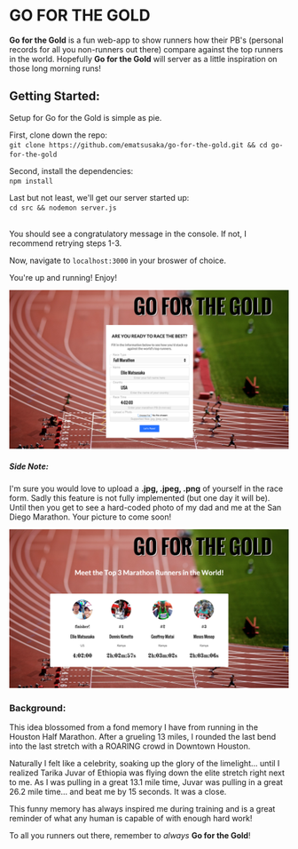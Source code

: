 
# GO FOR THE GOLD
**Go for the Gold** is a fun web-app to show runners how their PB's (personal records for all you non-runners out there) compare against the top runners in the world. Hopefully **Go for the Gold** will server as a little inspiration on those long morning runs! 

## Getting Started:

Setup for Go for the Gold is simple as pie. 
<br>

First, clone down the repo:<br>
  `git clone https://github.com/ematsusaka/go-for-the-gold.git && cd go-for-the-gold`
  <br>

Second, install the dependencies:<br>
  `npm install`
  <br>


Last but not least, we'll get our server started up:<br>
  `cd src && nodemon server.js`
  <br>
  <br>
  
You should see a congratulatory message in the console. If not, I recommend retrying steps 1-3. 

Now, navigate to `localhost:3000` in your broswer of choice. 

You're up and running! Enjoy! 

![alt tag](src/public/img/ss1.png "Screen Shot Landing Page")


##### Side Note:

I'm sure you would love to upload a **.jpg, .jpeg, .png** of yourself in the race form. Sadly this feature is not fully implemented (but one day it will be). Until then you get to see a hard-coded photo of my dad and me at the San Diego Marathon. Your picture to come soon!

![alt tag](src/public/img/ss2.png "Results Page")

### Background:

This idea blossomed from a fond memory I have from running in the Houston Half Marathon. After a grueling 13 miles, I rounded the last bend into the last stretch with a ROARING crowd in Downtown Houston. 
<br>

Naturally I felt like a celebrity, soaking up the glory of the limelight... until I realized Tarika Juvar of Ethiopia was flying down the elite stretch right next to me. As I was pulling in a great 13.1 mile time, Juvar was pulling in a great 26.2 mile time... and beat me by 15 seconds. It was a close. 
<br>

This funny memory has always inspired me during training and is a great reminder of what any human is capable of with enough hard work! 

To all you runners out there, remember to *always* **Go for the Gold**!

